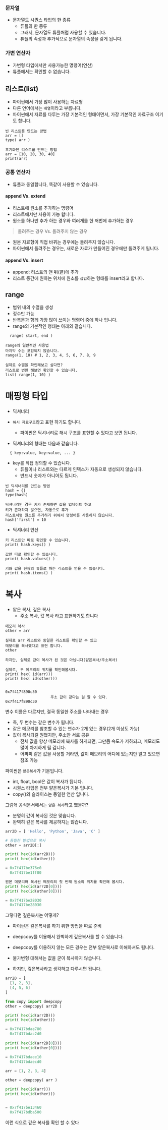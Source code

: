 ### 문자열
- 문자열도 시퀀스 타입의 한 종류
  - 튜플의 한 종류
  - 그래서, 문자열도 튜플처럼 사용할 수 있습니다. 
  - 튜플의 속성과 추가적으로 문자열의 속성을 갖게 됩니다. 

### 가변 연산자
- 가변형 타입에서만 사용가능한 명령어(연산)
- 튜플에서는 확인할 수 없습니다. 

## 리스트(list)
- 파이썬에서 가장 많이 사용하는 자료형
- 다른 언어에서는 `배열`이라고 부릅니다. 
- 파이썬에서 자료를 다루는 가장 기본적인 형태이면서, 가장 기본적인 자료구조 이기도 합니다. 

```
빈 리스트를 만드는 방법
arr = []
type( arr )
```
```
초기화된 리스트를 만드는 방법
arr = [10, 20, 30, 40]
print(arr)
```
### 공통 연산자
- 튜플과 동일합니다, 똑같이 사용할 수 있습니다. 

#### append Vs. extend
- 리스트에 원소를 추가하는 명령어
- 리스트에서만 사용이 가능 합니다. 
- 원소를 하나만 추가 하는 경우와 여러개를 한 꺼번에 추가하는 경우
> 돌려주는 경우 Vs. 돌려주지 않는 경우
  - 원본 자료형이 직접 바뀌는 경우에는 돌려주지 않습니다. 
  - 파이썬에서 돌려주는 경우는, 새로운 자료가 만들어진 경우에만 돌려주게 됩니다. 

#### append Vs. insert
- append: 리스트의 맨 뒤(끝)에 추가
- 리스트 중간에 원하는 위치에 원소를 `삽입`하는 형태를 insert라고 합니다. 

## range
- 범위 내의 수열을 생성
- 정수만 가능
- 반복문과 함께 가장 많이 쓰이는 명령어 중에 하나 입니다. 
- range의 기본적인 형태는 아래와 같습니다. 

```
  range( start, end )
```

```
range의 일반적인 사용법
마지막 수는 포함되지 않습니다. 
range(1, 10) # 1, 2, 3, 4, 5, 6, 7, 8, 9
```
```
실제로 수열을 확인해보고 싶다면?
리스트로 변환 해보면 확인할 수 있습니다. 
list( range(1, 10) )
```

# 매핑형 타입
- 딕셔너리
- `해시 자료구조`라고 표현 하기도 합니다. 
  - 파이썬은 딕셔너리로 해시 구조를 표현할 수 있다고 보면 됩니다. 

- 딕셔너리의 형태는 다음과 같습니다. 

```
  { key:value, key:value, ... }
```

- key를 직접 정의할 수 있습니다. 
  - 튜플이나 리스트와는 다르게 인덱스가 자동으로 생성되지 않습니다. 
  - 반드시 숫자가 아니어도 됩니다. 

```
빈 딕셔너리를 만드는 방법
hash = {}
type(hash)
```
```
딕셔너리인 경우 키가 존재하면 값을 업데이트 하고 
키가 존재하지 않으면, 자동으로 추가
리스트처럼 원소를 추가하기 위해서 명령어를 사용하지 않습니다.
hash['first'] = 10
```

- 딕셔너리 연산

```
키 리스트만 따로 확인할 수 있습니다. 
print( hash.keys() )

값만 따로 확인할 수 있습니다. 
print( hash.values() )

키와 값을 한쌍의 튜플로 하는 리스트를 얻을 수 있습니다. 
print( hash.items() )
```

# 복사
- 얕은 복사, 깊은 복사
  - 주소 복사, 값 복사 라고 표현하기도 합니다
```
메모리 복사
other = arr

실제로 arr 리스트와 동일한 리스트를 확인할 수 있고 
메모리를 복사했다고 표현 합니다. 
other

하지만, 실제로 값이 복사가 된 것은 아닙니다(얕은복사/주소복사)

실제로, 두 메모리의 위치를 확인해봅시다. 
print( hex( id(arr)))
print( hex( id(other)))


0x7f417f890c30
                    주소 값이 같다는 걸 알 수 있다.
0x7f417f890c30
```

변수 이름은 다르지만, 결국 동일한 주소를 나타내는 경우
- 즉, 두 변수는 같은 변수가 됩니다. 
- 같은 메모리를 참조할 수 있는 변수가 2개 있는 경우(2개 이상도 가능)
- 값이 복사되길 원했지만, 주소만 서로 공유
  - 전체 값을 항상 메모리에 복사를 하게되면, 그만큼 속도가 저하되고, 메모리도 많이 차지하게 될 겁니다. 
  - 어짜피 같은 값을 사용할 거라면, 값이 메모리의 어디에 있는지만 알고 있으면 참조 가능

파이썬은 `얕은복사`가 기본입니다. 
- int, float, bool은 값이 복사가 됩니다.
- 시퀀스 타입은 전부 얕은복사가 기본 입니다. 
- copy()와 슬라이스는 동일한 연산 입니다. 


그럼왜 공식문서에서는 `얕은 복사`라고 했을까?
- 분명히 값이 복사된 것은 맞습니다. 
- 완벽히 깊은 복사를 제공하지는 않습니다. 


```python
arr2D = [ 'Hello', 'Python', 'Java', 'C' ]

# 동일한 방법으로 복사
other = arr2D[:]

print( hex(id(arr2D)))
print( hex(id(other)))

= 0x7f417be376e0
  0x7f417be1ff00

원본 메모리와 복사된 메모리의 첫 번째 원소의 위치를 확인해 봅시다.
print( hex(id(arr2D[0])))
print( hex(id(other[0])))

= 0x7f417be28030
  0x7f417be28030
```

그렇다면 깊은복사는 어떻게?

- 파이썬은 깊은복사를 하기 위한 방법을 따로 준비

- deepcopy를 이용해서 완벽하게 깊은복사를 할 수 있습니다. 

- deepcopy를 이용하지 않는 모든 경우는 전부 얕은복사로 이해하셔도 됩니다. 

- 불가변형 대해서는 값을 굳이 복사하지 않습니다.

- 하지만, 깊은복사라고 생각하고 다루시면 됩니다. 



```python
arr2D = [
  [1, 2, 3],
  [4, 5, 6]
]

from copy import deepcopy
other = deepcopy( arr2D )

print( hex(id(arr2D)))
print( hex(id(other)))

= 0x7f417bdae780
  0x7f417bdac2d0
    
print( hex(id(arr2D[0])))
print( hex(id(other[0])))

= 0x7f417bdaee10
  0x7f417bdaecd0
    
arr = [1, 2, 3, 4]

other = deepcopy( arr )

print( hex(id(arr)))
print( hex(id(other)))


= 0x7f417be13460
  0x7f417bdba500
```

이런 식으로 깊은 복사를 확인 할 수 있다
